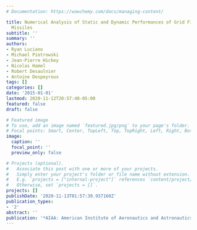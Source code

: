 ```yaml
---
# Documentation: https://wowchemy.com/docs/managing-content/

title: Numerical Analysis of Static and Dynamic Performances of Grid Fin Controlled
  Missiles
subtitle: ''
summary: ''
authors:
- Ryan Luciano
- Michael Piotrowski
- Jean-Pierre Hickey
- Nicolas Hamel
- Robert Desaulnier
- Antoine Despeyroux
tags: []
categories: []
date: '2015-01-01'
lastmod: 2020-11-12T20:57:40-05:00
featured: false
draft: false

# Featured image
# To use, add an image named `featured.jpg/png` to your page's folder.
# Focal points: Smart, Center, TopLeft, Top, TopRight, Left, Right, BottomLeft, Bottom, BottomRight.
image:
  caption: ''
  focal_point: ''
  preview_only: false

# Projects (optional).
#   Associate this post with one or more of your projects.
#   Simply enter your project's folder or file name without extension.
#   E.g. `projects = ["internal-project"]` references `content/project/deep-learning/index.md`.
#   Otherwise, set `projects = []`.
projects: []
publishDate: '2020-11-13T01:57:39.937160Z'
publication_types:
- '2'
abstract: ''
publication: '*AIAA: American Institute of Aeronautics and Astronautics*'
---
```

